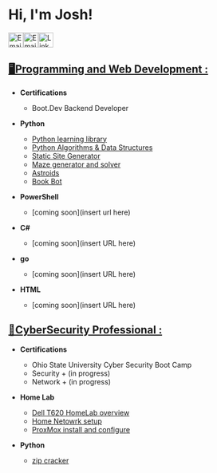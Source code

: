 <h1>Hi, I'm Josh! </h1>

<a href="https://koobytes.com" title="Portfolio"><img alt="Email"  src="https://img.shields.io/badge/website-f59042?style=for-the-badge&logo=About.me&logoColor=white" height="30" align="center"/></a><a href="mailto:koobytes@gmail.com" title="Email"><img alt="Email" src="https://img.shields.io/badge/Gmail-D14836?style=for-the-badge&logo=gmail&logoColor=white" height="30" align="center"/></a><a href="https://www.linkedin.com/in/joshkoo/"><img  alt="LinkedIn" title="LinkedIn" src="https://img.shields.io/static/v1?message=LinkedIn&logo=linkedin&label=&color=0077B5&logoColor=white&labelColor=&style=for-the-badge" height="30" align="center" /></a> 


<h2><a href="https://github.com/joshkoo1988/Programming-and-Web-Development">🖥️Programming and Web Development : </a> </h2>

- <b>Certifications</b>
  - Boot.Dev Backend Developer

- <b>Python</b>
  - [Python learning library](https://github.com/joshkoo1988/Python-Learning)
  - [Python Algorithms & Data Structures](https://github.com/joshkoo1988/Python-Algorithms-and-Data-Structures)
  - [Static Site Generator](https://github.com/joshkoo1988/Static_Site_Generator)
  - [Maze generator and solver](https://github.com/joshkoo1988/maze_solver)
  - [Astroids](https://github.com/joshkoo1988/astroids)
  - [Book Bot](https://github.com/joshkoo1988/bookbot)
    
- <b>PowerShell</b>
  - [coming soon](insert url here)
    
- <b>C#</b>
  - [coming soon](insert URL here)
    
- <b>go</b>
  - [coming soon](insert URL here)
    
- <b>HTML</b>
  - [coming soon](insert URL here) 

<h2><a href="https://github.com/joshkoo1988/CyberSecurity">🔐CyberSecurity Professional : </a> </h2>

- <b>Certifications</b>
  - Ohio State University Cyber Security Boot Camp
  - Security + (in progress)
  - Network + (in progress)

- <b> Home Lab</b>
  - [Dell T620 HomeLab overview](https://github.com/joshkoo1988/HomeLab)
  - [Home Netowrk setup](https://github.com/joshkoo1988/PfSense-firewall)
  - [ProxMox install and configure](https://github.com/joshkoo1988/ProxMox/)
    
- <b>Python</b>
  - [zip cracker](https://github.com/joshkoo1988/zip-cracker)
